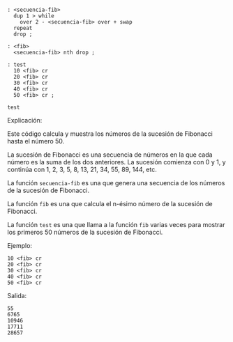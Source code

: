 ```forth

: <secuencia-fib>
  dup 1 > while
    over 2 - <secuencia-fib> over + swap
  repeat
  drop ;

: <fib>
  <secuencia-fib> nth drop ;

: test
  10 <fib> cr
  20 <fib> cr
  30 <fib> cr
  40 <fib> cr
  50 <fib> cr ;

test

```

Explicación:

Este código calcula y muestra los números de la sucesión de Fibonacci hasta el número 50.

La sucesión de Fibonacci es una secuencia de números en la que cada número es la suma de los dos anteriores. La sucesión comienza con 0 y 1, y continúa con 1, 2, 3, 5, 8, 13, 21, 34, 55, 89, 144, etc.

La función `secuencia-fib` es una que genera una secuencia de los números de la sucesión de Fibonacci.

La función `fib` es una que calcula el n-ésimo número de la sucesión de Fibonacci.

La función `test` es una que llama a la función `fib` varias veces para mostrar los primeros 50 números de la sucesión de Fibonacci.

Ejemplo:

```forth
10 <fib> cr
20 <fib> cr
30 <fib> cr
40 <fib> cr
50 <fib> cr
```

Salida:

```
55
6765
10946
17711
28657
```